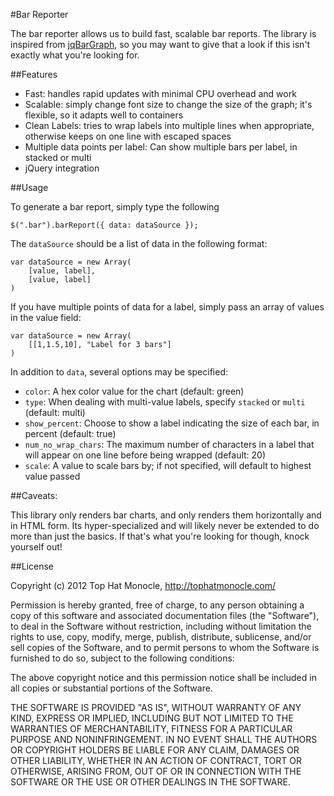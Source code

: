 #Bar Reporter

The bar reporter allows us to build fast, scalable bar reports. The library is inspired from [jqBarGraph](http://www.workshop.rs/jqbargraph/), so you may want to give that a look if this isn't exactly what you're looking for.

##Features

* Fast: handles rapid updates with minimal CPU overhead and work
* Scalable: simply change font size to change the size of the graph; it's flexible, so it adapts well to containers
* Clean Labels: tries to wrap labels into multiple lines when appropriate, otherwise keeps on one line with escaped spaces
* Multiple data points per label: Can show multiple bars per label, in stacked or multi 
* jQuery integration

##Usage

To generate a bar report, simply type the following

    $(".bar").barReport({ data: dataSource });

The `dataSource` should be a list of data in the following format:

    var dataSource = new Array(
        [value, label],
        [value, label]
    )

If you have multiple points of data for a label, simply pass an array of values in the value field:

    var dataSource = new Array(
        [[1,1.5,10], "Label for 3 bars"]
    )

In addition to `data`, several options may be specified:

* `color`: A hex color value for the chart (default: green)
* `type`: When dealing with multi-value labels, specify `stacked` or `multi` (default: multi)
* `show_percent`: Choose to show a label indicating the size of each bar, in percent (default: true)
* `num_no_wrap_chars`: The maximum number of characters in a label that will appear on one line before being wrapped (default: 20)
* `scale`: A value to scale bars by; if not specified, will default to highest value passed

##Caveats:

This library only renders bar charts, and only renders them horizontally and in HTML form. Its hyper-specialized and will likely never be extended to do more than just the basics. If that's what you're looking for though, knock yourself out!

##License

Copyright (c) 2012 Top Hat Monocle, http://tophatmonocle.com/

Permission is hereby granted, free of charge, to any person obtaining
a copy of this software and associated documentation files (the
"Software"), to deal in the Software without restriction, including
without limitation the rights to use, copy, modify, merge, publish,
distribute, sublicense, and/or sell copies of the Software, and to
permit persons to whom the Software is furnished to do so, subject to
the following conditions:

The above copyright notice and this permission notice shall be
included in all copies or substantial portions of the Software.

THE SOFTWARE IS PROVIDED "AS IS", WITHOUT WARRANTY OF ANY KIND,
EXPRESS OR IMPLIED, INCLUDING BUT NOT LIMITED TO THE WARRANTIES OF
MERCHANTABILITY, FITNESS FOR A PARTICULAR PURPOSE AND
NONINFRINGEMENT. IN NO EVENT SHALL THE AUTHORS OR COPYRIGHT HOLDERS BE
LIABLE FOR ANY CLAIM, DAMAGES OR OTHER LIABILITY, WHETHER IN AN ACTION
OF CONTRACT, TORT OR OTHERWISE, ARISING FROM, OUT OF OR IN CONNECTION
WITH THE SOFTWARE OR THE USE OR OTHER DEALINGS IN THE SOFTWARE.

